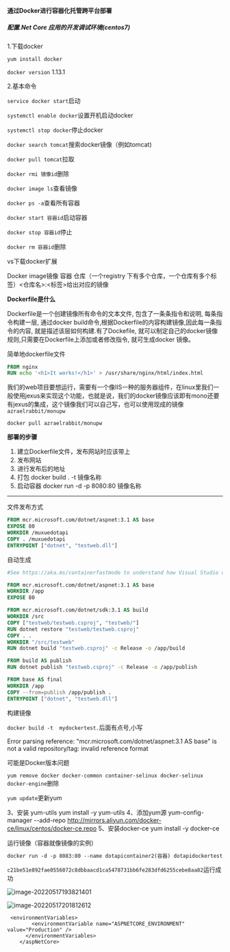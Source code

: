 #### 通过Docker进行容器化托管跨平台部署

##### 配置.Net Core 应用的开发调试环境(centos7)

1.下载docker

`yum install docker`

`docker version` 	1.13.1

2.基本命令

`service docker start`启动

`systemctl enable docker`设置开机启动docker

`systemctl stop docker`停止docker

`docker search tomcat`搜索docker镜像（例如tomcat)

`docker pull tomcat`拉取

`docker rmi 镜像id`删除

`docker image ls`查看镜像

`docker ps -a`查看所有容器

`docker start 容器id`启动容器

`docker stop 容器id`停止

`docker rm 容器id`删除

vs下载docker扩展





Docker  image镜像  容器   仓库（一个registry 下有多个仓库，一个仓库有多个标签）<仓库名>:<标签>给出对应的镜像

**Dockerfile是什么**

Dockerfile是一个创建镜像所有命令的文本文件, 包含了一条条指令和说明, 每条指令构建一层, 通过docker build命令,根据Dockerfile的内容构建镜像,因此每一条指令的内容, 就是描述该层如何构建.有了Dockefile, 就可以制定自己的docker镜像规则,只需要在Dockerfile上添加或者修改指令, 就可生成docker 镜像。

简单地dockerfile文件

```dockerfile
FROM nginx
RUN echo '<h1>It works!</h1>' > /usr/share/nginx/html/index.html
```



我们的web项目要想运行，需要有一个像IIS一种的服务器组件，在linux里我们一般使用jexus来实现这个功能，也就是说，我们的docker镜像应该即有mono还要有jexus的集成，这个镜像我们可以自己写，也可以使用现成的镜像`azraelrabbit/monupw`

`docker pull azraelrabbit/monupw`



**部署的步骤**

1. 建立Dockerfile文件，发布网站时应该带上
2. 发布网站
3. 进行发布后的地址
4. 打包 docker build . -t 镜像名称
5. 启动容器 docker run -d -p 8080:80 镜像名称





--------------------------------

文件发布方式

```dockerfile
FROM mcr.microsoft.com/dotnet/aspnet:3.1 AS base
EXPOSE 80
WORKDIR /muxuedotapi
COPY . /muxuedotapi
ENTRYPOINT ["dotnet", "testweb.dll"]
```

自动生成

```dockerfile
#See https://aka.ms/containerfastmode to understand how Visual Studio uses this Dockerfile to build your images for faster debugging.

FROM mcr.microsoft.com/dotnet/aspnet:3.1 AS base
WORKDIR /app
EXPOSE 80

FROM mcr.microsoft.com/dotnet/sdk:3.1 AS build
WORKDIR /src
COPY ["testweb/testweb.csproj", "testweb/"]
RUN dotnet restore "testweb/testweb.csproj"
COPY . .
WORKDIR "/src/testweb"
RUN dotnet build "testweb.csproj" -c Release -o /app/build

FROM build AS publish
RUN dotnet publish "testweb.csproj" -c Release -o /app/publish

FROM base AS final
WORKDIR /app
COPY --from=publish /app/publish .
ENTRYPOINT ["dotnet", "testweb.dll"]
```

构建镜像

`docker build -t  mydockertest.`后面有点号,小写

Error parsing reference: "mcr.microsoft.com/dotnet/aspnet:3.1 AS base" is not a valid repository/tag: invalid reference format

可能是Docker版本问题

`yum remove docker docker-common container-selinux docker-selinux docker-engine`删除

`yum update`更新yum

3、安装 yum-utils
 yum install -y yum-utils
4、添加yum源
yum-config-manager --add-repo http://mirrors.aliyun.com/docker-ce/linux/centos/docker-ce.repo
5、安装docker-ce
yum install -y docker-ce







运行镜像（容器就像镜像的实例）

```dockerfile
docker run -d -p 8083:80 --name dotapicontainer2(容器) dotapidockertest(image)
```

`c21be51e892fae0556072c8dbbaacd1ca5478731bb6fe283dfd6255cebe8aa82`运行成功

![image-20220517193821401](C:\Users\lenovo\AppData\Roaming\Typora\typora-user-images\image-20220517193821401.png)

![image-20220517201812612](C:\Users\lenovo\AppData\Roaming\Typora\typora-user-images\image-20220517201812612.png)







```
 <environmentVariables>
        <environmentVariable name="ASPNETCORE_ENVIRONMENT" value="Production" />
      </environmentVariables>
    </aspNetCore>
```